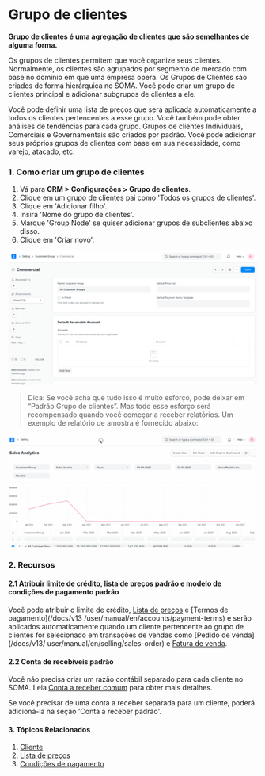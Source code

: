 # Grupo de clientes


**Grupo de clientes é uma agregação de clientes que são semelhantes de alguma forma.**


Os grupos de clientes permitem que você organize seus clientes. Normalmente, os clientes são agrupados por segmento de mercado com base no domínio em que uma empresa opera. Os Grupos de Clientes são criados de forma hierárquica no SOMA. Você pode criar um grupo de clientes principal e adicionar subgrupos de clientes a ele.


Você pode definir uma lista de preços que será aplicada automaticamente a todos os clientes pertencentes a esse grupo. Você também pode obter análises de tendências para cada grupo. Grupos de clientes Individuais, Comerciais e Governamentais são criados por padrão. Você pode adicionar seus próprios grupos de clientes com base em sua necessidade, como varejo, atacado, etc.


### 1. Como criar um grupo de clientes


1. Vá para **CRM > Configurações > Grupo de clientes**.
2. Clique em um grupo de clientes pai como 'Todos os grupos de clientes'.
3. Clique em 'Adicionar filho'.
4. Insira 'Nome do grupo de clientes'.
5. Marque 'Group Node' se quiser adicionar grupos de subclientes abaixo disso.
6. Clique em 'Criar novo'.


![Customer Group](/files/customer-group.png)



> 
> Dica: Se você acha que tudo isso é muito esforço, pode deixar em “Padrão
>  Grupo de clientes”. Mas todo esse esforço será recompensado quando você começar a receber
>  relatórios. Um exemplo de relatório de amostra é fornecido abaixo:
> 
> 
> 


![Grupo de clientes de análise de vendas](/files/sales-analytics-customer-group.gif)


### 2. Recursos


#### 2.1 Atribuir limite de crédito, lista de preços padrão e modelo de condições de pagamento padrão


Você pode atribuir o limite de crédito, [Lista de preços](/docs/pt/stock/price-lists) e [Termos de pagamento](/docs/v13 /user/manual/en/accounts/payment-terms) e serão aplicados automaticamente quando um cliente pertencente ao grupo de clientes for selecionado em transações de vendas como [Pedido de venda](/docs/v13/ user/manual/en/selling/sales-order) e [Fatura de venda](/docs/pt/accounts/sales-invoice). 


#### 2.2 Conta de recebíveis padrão


Você não precisa criar um razão contábil separado para cada cliente no SOMA. Leia [Conta a receber comum](/docs/pt/accounts/articles/common-receivable-account) para obter mais detalhes.


Se você precisar de uma conta a receber separada para um cliente, poderá adicioná-la na seção 'Conta a receber padrão'.


#### 3. Tópicos Relacionados


1. [Cliente](/docs/pt/CRM/customer)
2. [Lista de preços](/docs/pt/stock/price-lists)
3. [Condições de pagamento](/docs/pt/accounts/payment-terms)
